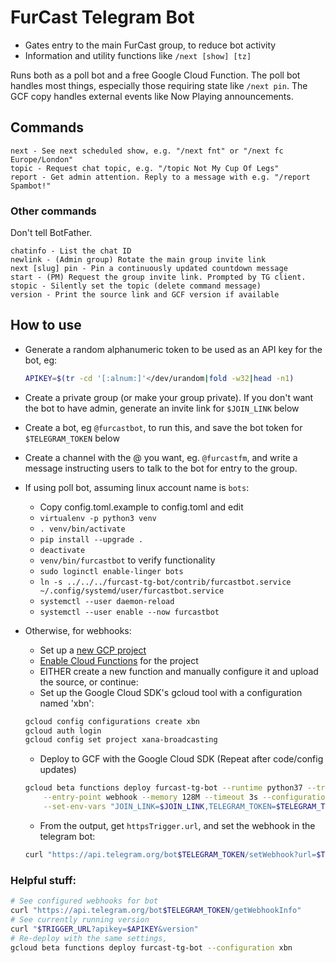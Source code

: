 # FurCast Telegram Bot

* Gates entry to the main FurCast group, to reduce bot activity
* Information and utility functions like `/next [show] [tz]`

Runs both as a poll bot and a free Google Cloud Function. The poll bot handles
most things, especially those requiring state like `/next pin`. The GCF copy
handles external events like Now Playing announcements.

## Commands
```
next - See next scheduled show, e.g. "/next fnt" or "/next fc Europe/London"
topic - Request chat topic, e.g. "/topic Not My Cup Of Legs"
report - Get admin attention. Reply to a message with e.g. "/report Spambot!"
```
### Other commands
Don't tell BotFather.
```
chatinfo - List the chat ID
newlink - (Admin group) Rotate the main group invite link
next [slug] pin - Pin a continuously updated countdown message
start - (PM) Request the group invite link. Prompted by TG client.
stopic - Silently set the topic (delete command message)
version - Print the source link and GCF version if available
```

## How to use

* Generate a random alphanumeric token to be used as an API key for the bot, eg:

  ```bash
  APIKEY=$(tr -cd '[:alnum:]'</dev/urandom|fold -w32|head -n1)
  ```
* Create a private group (or make your group private). If you don't want the bot
  to have admin, generate an invite link for `$JOIN_LINK` below
* Create a bot, eg `@furcastbot`, to run this, and save the bot token for
  `$TELEGRAM_TOKEN` below
* Create a channel with the @ you want, eg. `@furcastfm`, and write a message
  instructing users to talk to the bot for entry to the group.
* If using poll bot, assuming linux account name is `bots`:
  * Copy config.toml.example to config.toml and edit
  * `virtualenv -p python3 venv`
  * `. venv/bin/activate`
  * `pip install --upgrade .`
  * `deactivate`
  * `venv/bin/furcastbot` to verify functionality
  * `sudo loginctl enable-linger bots`
  * `ln -s ../../../furcast-tg-bot/contrib/furcastbot.service
    ~/.config/systemd/user/furcastbot.service`
  * `systemctl --user daemon-reload`
  * `systemctl --user enable --now furcastbot`

* Otherwise, for webhooks:
  * Set up a
    [new GCP project](https://console.cloud.google.com/projectcreate?previousPage=%2Ffunctions%2Flist)
  * [Enable Cloud Functions](https://console.cloud.google.com/flows/enableapi?apiid=cloudfunctions)
    for the project
  * EITHER create a new function and manually configure it and upload the source, or continue:
  * Set up the Google Cloud SDK's gcloud tool with a configuration named 'xbn':

  ```bash
  gcloud config configurations create xbn
  gcloud auth login
  gcloud config set project xana-broadcasting
  ```

  * Deploy to GCF with the Google Cloud SDK (Repeat after code/config updates)

  ```bash
  gcloud beta functions deploy furcast-tg-bot --runtime python37 --trigger-http \
      --entry-point webhook --memory 128M --timeout 3s --configuration xbn \
      --set-env-vars "JOIN_LINK=$JOIN_LINK,TELEGRAM_TOKEN=$TELEGRAM_TOKEN,APIKEY=$APIKEY"
  ```

  * From the output, get `httpsTrigger.url`, and set the webhook in the telegram bot:

  ```bash
  curl "https://api.telegram.org/bot$TELEGRAM_TOKEN/setWebhook?url=$TRIGGER_URL&apikey=$APIKEY"
  ```

### Helpful stuff:
```bash
# See configured webhooks for bot
curl "https://api.telegram.org/bot$TELEGRAM_TOKEN/getWebhookInfo"
# See currently running version
curl "$TRIGGER_URL?apikey=$APIKEY&version"
# Re-deploy with the same settings,
gcloud beta functions deploy furcast-tg-bot --configuration xbn
```
